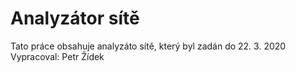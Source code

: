 # Analyzátor sítě
Tato práce obsahuje analyzáto sítě, který byl zadán do 22. 3. 2020
Vypracoval: Petr Žídek